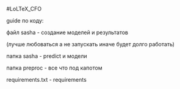#LoLTeX_CFO

guide по коду:

файл sasha - создание моделей и результатов

(лучше любоваться а не запускать иначе будет долго работать)

папка sasha - predict и модели

папка preproc - все что под капотом

requirements.txt - requirements
